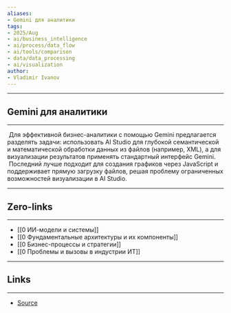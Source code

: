 ```yaml
---
aliases: 
- Gemini для аналитики 
tags:
- 2025/Aug
- ai/business_intelligence
- ai/process/data_flow
- ai/tools/comparison
- data/data_processing
- ai/visualization
author:
- Vladimir Ivanov
---
```

-----
##  Gemini для аналитики
-----
 Для эффективной бизнес-аналитики с помощью Gemini предлагается разделять задачи: использовать AI Studio для глубокой семантической и математической обработки данных из файлов (например, XML), а для визуализации результатов применять стандартный интерфейс Gemini. 
 
 Последний лучше подходит для создания графиков через JavaScript и поддерживает прямую загрузку файлов, решая проблему ограниченных возможностей визуализации в AI Studio.

---
## Zero-links
---
- [[0 ИИ-модели и системы]]
- [[0 Фундаментальные архитектуры и их компоненты]]
- [[0 Бизнес-процессы и стратегии]]
- [[0 Проблемы и вызовы в индустрии ИТ]]

---
## Links
---
- [Source](https://t.me/turboproject/1990)